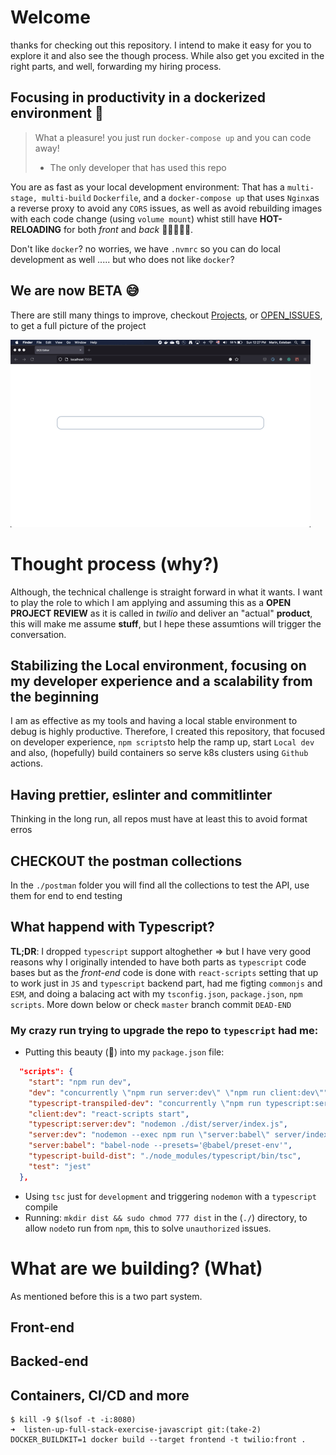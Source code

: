 # Welcome

thanks for checking out this repository. I intend to make it easy for you to explore it and also see the though process. While also get you excited in the right parts, and well, forwarding my hiring process.

## Focusing in productivity in a dockerized environment 🐳 

> What a pleasure! you just run `docker-compose up` and you can code away!
> - The only developer that has used this repo

You are as fast as your local development environment: That has a `multi-stage, multi-build` `Dockerfile`, and a `docker-compose up` that uses `Nginx`as a reverse proxy to avoid any `CORS` issues, as well as avoid rebuilding images with each code change (using `volume mount`) whist still have **HOT-RELOADING** for both *front* and *back*  🤯🤯🤯🤯🤯.

Don't like `docker`? no worries, we have `.nvmrc` so you can do local development as well ..... but who does not like `docker`?

## We are now BETA 😅

There are still many things to improve, checkout [Projects](https://github.com/EstebanMarin/express-react-app/projects), or [OPEN_ISSUES](https://github.com/EstebanMarin/express-react-app/issues), to get a full picture of the project

![Working Prototype](https://github.com/EstebanMarin/express-react-app/blob/mvp-alfa/EMM_app_GIF.gif)

# Thought process (why?)

Although, the technical challenge is straight forward in what it wants. I want to play the role to which I am applying and assuming this as a **OPEN PROJECT REVIEW** as it is called in _twilio_ and deliver an "actual" **product**, this will make me assume **stuff**, but I hepe these assumtions will trigger the conversation.

## Stabilizing the Local environment, focusing on my developer experience and a scalability from the beginning

I am as effective as my tools and having a local stable environment to debug is highly productive.
Therefore, I created this repository, that focused on developer experience, `npm scripts`to help the ramp up, start `Local dev` and also, (hopefully) build containers so serve k8s clusters using `Github` actions.

## Having prettier, eslinter and commitlinter

Thinking in the long run, all repos must have at least this to avoid format erros

## **CHECKOUT** the postman collections

In the `./postman` folder you will find all the collections to test the API, use them for end to end testing

## What happend with Typescript?

**TL;DR**: I dropped `typescript` support altoghether => but I have very good reasons why
I originally intended to have both parts as `typescript` code bases but as the _front-end_ code is done with `react-scripts` setting that up to work just in `JS` and `typescript` backend part, had me figting `commonjs` and `ESM`, and doing a balacing act with my `tsconfig.json`, `package.json`, `npm scripts`. More down below or check `master` branch commit `DEAD-END`

### My crazy run trying to upgrade the repo to `typescript` had me:

- Putting this beauty (🤢) into my `package.json` file:

```json
  "scripts": {
    "start": "npm run dev",
    "dev": "concurrently \"npm run server:dev\" \"npm run client:dev\"",
    "typescript-transpiled-dev": "concurrently \"npm run typescript:server:dev\" \"npm run client:dev\"",
    "client:dev": "react-scripts start",
    "typescript:server:dev": "nodemon ./dist/server/index.js",
    "server:dev": "nodemon --exec npm run \"server:babel\" server/index.js",
    "server:babel": "babel-node --presets='@babel/preset-env'",
    "typescript-build-dist": "./node_modules/typescript/bin/tsc",
    "test": "jest"
  },
```

- Using `tsc` just for `development` and triggering `nodemon` with a `typescript` compile
- Running: `mkdir dist && sudo chmod 777 dist` in the (`./`) directory, to allow `node`to run from `npm`, this to solve `unauthorized` issues.

# What are we building? (What)

As mentioned before this is a two part system.

## Front-end

## Backed-end

## Containers, CI/CD and more
```
$ kill -9 $(lsof -t -i:8080)
➜  listen-up-full-stack-exercise-javascript git:(take-2) DOCKER_BUILDKIT=1 docker build --target frontend -t twilio:front . 
```
